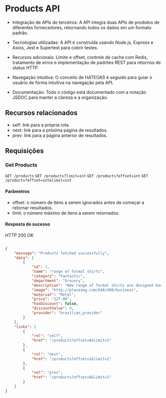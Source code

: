 # Products API

- Integração de APIs de terceiros: A API integra duas APIs de produtos de diferentes fornecedores, retornando todos os dados em um formato padrão.

- Tecnologias utilizadas: A API é construída usando Node.js, Express e Axios, Jest e Supertest para cobrir testes.

- Recursos adicionais: Limite e offset, controle de cache com Redis, tratamento de erros e implementação de padrões REST para retornos de status HTTP.

- Navegação intuitiva: O conceito de HATEOAS é seguido para guiar o usuário de forma intuitiva na navegação pela API.

- Documentação: Todo o código está documentado com a notação JSDOC para manter a clareza e a organização.

## Recursos relacionados
- self: link para a própria rota.
- next: link para a próxima página de resultados.
- prev: link para a página anterior de resultados.

## Requisições

### Get Products

`GET /products`
`GET /products?limit=int`
`GET /products?offset=int`
`GET /products?offset=int&limit=int`

#### Parâmetros
- offset: o número de itens a serem ignorados antes de começar a retornar resultados.
- limit: o número máximo de itens a serem retornados.

#### Resposta de sucesso 

HTTP 200 OK

```json

{
    "message": "Products fetched successfully",
    "data": [
        {
            "id": 1,
            "name": "range of formal shirts",
            "category": "Fantastic",
            "department": "Grocery",
            "description": "New range of formal shirts are designed keeping you in mind. With fits and styling that will make you stand apart",
            "image": "http://placeimg.com/640/480/business",
            "material": "Metal",
            "price": "127.00",
            "hasDiscount": false,
            "discountValue": 0,
            "provider": "brazilian_provider"
        }
    ],
    "links": [
        {
            "rel": "self",
            "href": "/products?offset=0&limit=1"
        },
        {
            "rel": "next",
            "href": "/products?offset=1&limit=1"
        },
        {
            "rel": "prev",
            "href": "/products?offset=0&limit=1"
        }
    ]
}

```
